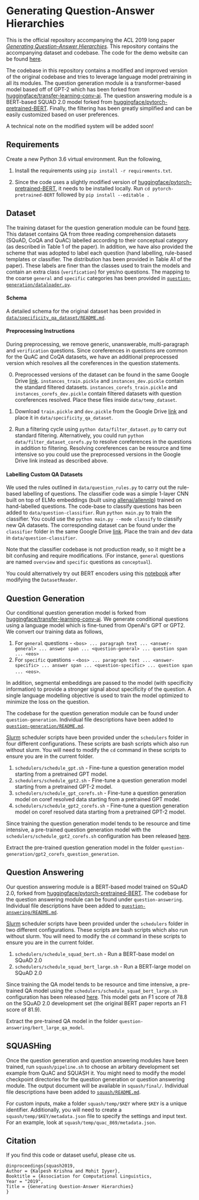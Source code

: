 # Generating Question-Answer Hierarchies

This is the official repository accompanying the ACL 2019 long paper *[Generating Question-Answer Hierarchies](https://arxiv.org/abs/1906.02622)*. This repository contains the accompanying dataset and codebase. The code for the demo website can be found [here](https://github.com/martiansideofthemoon/squash-website).

The codebase in this repository contains a modified and improved version of the original codebase and tries to leverage language model pretraining in all its modules. The question generation module is a transformer-based model based off of GPT-2 which has been forked from [huggingface/transfer-learning-conv-ai](https://github.com/huggingface/transfer-learning-conv-ai). The question answering module is a BERT-based SQUAD 2.0 model forked from [huggingface/pytorch-pretrained-BERT](https://github.com/huggingface/pytorch-pretrained-BERT). Finally, the filtering has been greatly simplified and can be easily customized based on user preferences.

A technical note on the modified system will be added soon!

## Requirements

Create a new Python 3.6 virtual environment. Run the following,

1. Install the requirements using `pip install -r requirements.txt`.

2. Since the code uses a slightly modified version of [huggingface/pytorch-pretrained-BERT](https://github.com/huggingface/pytorch-pretrained-BERT), it needs to be installed locally. Run `cd pytorch-pretrained-BERT` followed by `pip install --editable .`

## Dataset

The training dataset for the question generation module can be found [here](https://drive.google.com/drive/folders/1FlVtPgyBiJIEOIecnNLH3cg0EbKkK0Z4?usp=sharing). This dataset contains QA from three reading comprehension datasets (SQuAD, CoQA and QuAC) labelled according to their conceptual category (as described in Table 1 of the paper). In addition, we have also provided the scheme that was adopted to label each question (hand labelling, rule-based templates or classifier. The distribution has been provided in Table A1 of the paper). These labels are finer than the classes used to train the models and contain an extra class (`verification`) for yes/no questions. The mapping to the coarse `general` and `specific` categories has been provided in [`question-generation/dataloader.py`](https://github.com/martiansideofthemoon/squash-generation/blob/master/question-generation/dataloader.py#L11-L19).

#### Schema

A detailed schema for the original dataset has been provided in [`data/specificity_qa_dataset/README.md`](https://github.com/martiansideofthemoon/squash-generation/blob/master/data/specificity_qa_dataset/README.md).

#### Preprocessing Instructions

During preprocessing, we remove generic, unanswerable, multi-paragraph and `verification` questions. Since coreferences in questions are common for the QuAC and CoQA datasets, we have an additional preprocessed version which resolves all the coreferences in the question statements.

0. Preprocessed versions of the dataset can be found in the same Google Drive [link](https://drive.google.com/drive/folders/1FlVtPgyBiJIEOIecnNLH3cg0EbKkK0Z4?usp=sharing). `instances_train.pickle` and `instances_dev.pickle` contain the standard filtered datasets. `instances_corefs_train.pickle` and `instances_corefs_dev.pickle` contain filtered datasets with question coreferences resolved. Place these files inside `data/temp_dataset`.

1. Download `train.pickle` and `dev.pickle` from the Google Drive [link](https://drive.google.com/drive/folders/1FlVtPgyBiJIEOIecnNLH3cg0EbKkK0Z4?usp=sharing) and place it in `data/specificity_qa_dataset`.

2. Run a filtering cycle using `python data/filter_dataset.py` to carry out standard filtering. Alternatively, you could run `python data/filter_dataset_corefs.py` to resolve coreferences in the questions in addition to filtering. Resolving coreferences can be resource and time intensive so you could use the preprocessed versions in the Google Drive link instead as described above.

#### Labelling Custom QA Datasets

We used the rules outlined in `data/question_rules.py` to carry out the rule-based labelling of questions. The classifier code was a simple 1-layer CNN built on top of ELMo embeddings (built using [allenai/allennlp](https://github.com/allenai/allennlp)) trained on hand-labelled questions. The code-base to classify questions has been added to `data/question-classifier`. Run `python main.py` to train the classifier. You could use the `python main.py --mode classify` to classify new QA datasets. The corresponding dataset can be found under the `classifier` folder in the same Google Drive [link](https://drive.google.com/drive/folders/1FlVtPgyBiJIEOIecnNLH3cg0EbKkK0Z4?usp=sharing). Place the train and dev data in `data/question-classifier`.

Note that the classifier codebase is not production ready, so it might be a bit confusing and require modifications. (For instance, `general` questions are named `overview` and `specific` questions as `conceptual`).

You could alternatively try out BERT encoders using this [notebook](https://colab.research.google.com/drive/1Qvw5AJbcZXcPrkwM2nQp5zV00eM1aj0j) after modifying the `DatasetReader`.

## Question Generation

Our conditional question generation model is forked from [huggingface/transfer-learning-conv-ai](https://github.com/huggingface/transfer-learning-conv-ai). We generate conditional questions using a language model which is fine-tuned from OpenAI's GPT or GPT2. We convert our training data as follows,

1. For `general` questions - `<bos> ... paragraph text ... <answer-general> ... answer span ... <question-general> ... question span ... <eos>`
2. For `specific` questions - `<bos> ... paragraph text ... <answer-specific> ... answer span ... <question-specific> ... question span ... <eos>`.

In addition, segmental embeddings are passed to the model (with specificity information) to provide a stronger signal about specificity of the question. A single language modelling objective is used to train the model optimized to minimize the loss on the question.

The codebase for the question generation module can be found under `question-generation`. Individual file descriptions have been added to [`question-generation/README.md`](https://github.com/martiansideofthemoon/squash-generation/blob/master/question-generation/README.md).

[Slurm](https://slurm.schedmd.com/documentation.html) scheduler scripts have been provided under the `schedulers` folder in four different configurations. These scripts are bash scripts which also run without slurm. You will need to modify the `cd` command in these scripts to ensure you are in the current folder.

1. `schedulers/schedule_gpt.sh` - Fine-tune a question generation model starting from a pretrained GPT model.
2. `schedulers/schedule_gpt2.sh` - Fine-tune a question generation model starting from a pretrained GPT-2 model.
3. `schedulers/schedule_gpt_corefs.sh` - Fine-tune a question generation model on coref resolved data starting from a pretrained GPT model.
4. `schedulers/schedule_gpt2_corefs.sh` - Fine-tune a question generation model on coref resolved data starting from a pretrained GPT-2 model.

Since training the question generation model tends to be resource and time intensive, a pre-trained question generation model with the `schedulers/schedule_gpt2_corefs.sh` configuration has been released [here](https://drive.google.com/drive/folders/1HEbm_sHDAAcylKIF4vIvZ9N2jEA7I5Em?usp=sharing).

Extract the pre-trained question generation model in the folder `question-generation/gpt2_corefs_question_generation`.

## Question Answering

Our question answering module is a BERT-based model trained on SQuAD 2.0, forked from [huggingface/pytorch-pretrained-BERT](https://github.com/huggingface/pytorch-pretrained-BERT). The codebase for the question answering module can be found under `question-answering`. Individual file descriptions have been added to [`question-answering/README.md`](https://github.com/martiansideofthemoon/squash-generation/blob/master/question-generation/README.md).

[Slurm](https://slurm.schedmd.com/documentation.html) scheduler scripts have been provided under the `schedulers` folder in two different configurations. These scripts are bash scripts which also run without slurm. You will need to modify the `cd` command in these scripts to ensure you are in the current folder.

1. `schedulers/schedule_squad_bert.sh` - Run a BERT-base model on SQuAD 2.0
2. `schedulers/schedule_squad_bert_large.sh` - Run a BERT-large model on SQuAD 2.0

Since training the QA model tends to be resource and time intensive, a pre-trained QA model using the `schedulers/schedule_squad_bert_large.sh` configuration has been released [here](https://drive.google.com/drive/folders/1D3fIPuwn0C0zIMg29QSKcnSAc8HfNemd?usp=sharing). This model gets an F1 score of 78.8 on the SQuAD 2.0 development set (the original BERT paper reports an F1 score of 81.9).

Extract the pre-trained QA model in the folder `question-answering/bert_large_qa_model`.

## SQUASHing

Once the question generation and question answering modules have been trained, run `squash/pipeline.sh` to choose an arbitary development set example from QuAC and SQUASH it. You might need to modify the model checkpoint directories for the question generation or question answering module. The output document will be available in `squash/final/`. Individual file descriptions have been added to [`squash/README.md`](https://github.com/martiansideofthemoon/squash-generation/blob/master/question-generation/README.md).

For custom inputs, make a folder `squash/temp/$KEY` where `$KEY` is a unique identifier. Additionally, you will need to create a `squash/temp/$KEY/metadata.json` file to specify the settings and input text. For an example, look at `squash/temp/quac_869/metadata.json`.

## Citation

If you find this code or dataset useful, please cite us.

```
@inproceedings{squash2019,
Author = {Kalpesh Krishna and Mohit Iyyer},
Booktitle = {Association for Computational Linguistics,
Year = "2019",
Title = {Generating Question-Answer Hierarchies}
}
```